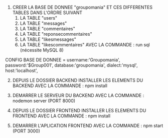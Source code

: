 1. CREER LA BASE DE DONNEE "groupomania" ET CES DIFFERENTES TABLES DANS L'ORDRE SUIVANT   
    1. LA TABLE "users"
    2. LA TABLE "messages"
    3. LA TABLE "commentaires"
    4. LA TABLE "reponsecommentaires"
    5. LA TABLE "likesmessages"
    6. LA TABLE "likescommentaires"
AVEC LA COMMANDE : run sql (nécessite MySQL 8)

CONFIG BASE DE DONNEE = 
  username:'Groupomania',
  password:'$Group001',
  database:'groupomania',
  dialect:'mysql',
  host:'localhost',


2. DEPUIS LE DOSSIER BACKEND INSTALLER LES ELEMENTS DU BACKEND AVEC LA COMMANDE : npm install

3. DEMARRER LE SERVEUR DU BACKEND AVEC LA COMMANDE : nodemon server (PORT 8000)

4. DEPUIS LE DOSSIER FRONTEND INSTALLER LES ELEMENTS DU FRONTEND AVEC LA COMMANDE : npm install

5. DEMARRER L'APLICATION FRONTEND AVEC LA COMMANDE : npm start (PORT 3000)